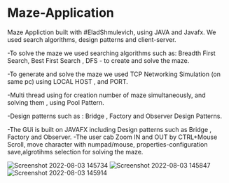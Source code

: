# Maze-Application

Maze Appliction built with #EladShmulevich, using JAVA and Javafx. We used search algorithms, design patterns and client-server.

-To solve the maze we used searching algorithms such as: Breadth First Search, Best First Search , DFS - to create and solve the maze.

-To generate and solve the maze we used TCP Networking Simulation (on same pc) using LOCAL HOST , and PORT.

-Multi thread using for creation number of maze simultaneously, and solving them , using Pool Pattern.

-Design patterns such as : Bridge , Factory and Observer Design Patterns.

-The GUi is built on JAVAFX  including Design patterns such as Bridge , Factory and Observer.
-The user cab Zoom IN and OUT by CTRL+Mouse Scroll, move character with numpad/mouse, properties-configuration save,algrotihms selection for solving the maze.

![Screenshot 2022-08-03 145734](https://user-images.githubusercontent.com/63515984/182805997-5d9e0e7a-e078-449a-9550-792c574f3f8f.jpg)
![Screenshot 2022-08-03 145847](https://user-images.githubusercontent.com/63515984/182806005-131df2c7-2f2a-4b76-88bb-2625eaae3f10.jpg)
![Screenshot 2022-08-03 145914](https://user-images.githubusercontent.com/63515984/182806011-f963f7b5-deec-4f63-ab5b-9cb5af00b991.jpg)
